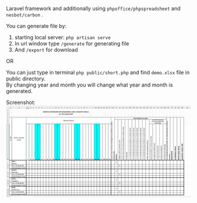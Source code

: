 Laravel framework and additionally using `phpoffice/phpspreadsheet` and `nesbot/carbon` .

You can generate file by:
1. starting local server: `php artisan serve` 
2. In url window type `/generate` for generating file
3. And `/export` for download

OR

You can just type in terminal `php public/short.php` and find `demo.xlsx` file in public directory. <br>
By changing year and month you will change what year and month is generated.

Screenshot:
![ScreenShot](public/demo_screen.PNG)
